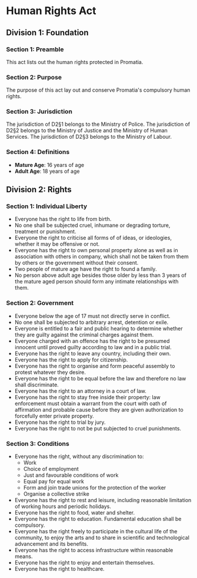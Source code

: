 # Human Rights Act

## Division 1: Foundation
### Section 1: Preamble
This act lists out the human rights protected in Promatia.

### Section 2: Purpose
The purpose of this act lay out and conserve Promatia's compulsory human rights.

### Section 3: Jurisdiction
The jurisdiction of D2§1 belongs to the Ministry of Police. The jurisdiction of D2§2 belongs to the Ministry of Justice and the Ministry of Human Services. The jurisdiction of D2§3 belongs to the Ministry of Labour.

### Section 4: Definitions
- **Mature Age**: 16 years of age
- **Adult Age**: 18 years of age

## Division 2: Rights
### Section 1: Individual Liberty
- Everyone has the right to life from birth.
- No one shall be subjected cruel, inhumane or degrading torture, treatment or punishment.
- Everyone the right to criticise all forms of of ideas, or ideologies, whether it may be offensive or not.
- Everyone has the right to own personal property alone as well as in association with others in company, which shall not be taken from them by others or the government without their consent.
- Two people of mature age have the right to found a family.
- No person above adult age besides those older by less than 3 years of the mature aged person should form any intimate relationships with them.

### Section 2: Government
- Everyone below the age of 17 must not directly serve in conflict.
- No one shall be subjected to arbitrary arrest, detention or exile.
- Everyone is entitled to a fair and public hearing to determine whether they are guilty against the criminal charges against them.
- Everyone charged with an offence has the right to be presumed innocent until proved guilty according to law and in a public trial.
- Everyone has the right to leave any country, including their own.
- Everyone has the right to apply for citizenship.
- Everyone has the right to organise and form peaceful assembly to protest whatever they desire.
- Everyone has the right to be equal before the law and therefore no law shall discriminate.
- Everyone has the right to an attorney in a court of law.
- Everyone has the right to stay free inside their property: law enforcement must obtain a warrant from the court with oath of affirmation and probable cause before they are given authorization to forcefully enter private property.
- Everyone has the right to trial by jury.
- Everyone has the right to not be put subjected to cruel punishments.

### Section 3: Conditions
- Everyone has the right, without any discrimination to:
    - Work
    - Choice of employment
    - Just and favourable conditions of work
    - Equal pay for equal work
    - Form and join trade unions for the protection of the worker
    - Organise a collective strike
- Everyone has the right to rest and leisure, including reasonable limitation of working hours and periodic holidays.
- Everyone has the right to food, water and shelter.
- Everyone has the right to education. Fundamental education shall be compulsory.
- Everyone has the right freely to participate in the cultural life of the community, to enjoy the arts and to share in scientific and technological advancement and its benefits.
- Everyone has the right to access infrastructure within reasonable means.
- Everyone has the right to enjoy and entertain themselves.
- Everyone has the right to healthcare.
